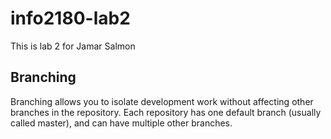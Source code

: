 # info2180-lab2
This is lab 2 for Jamar Salmon

## Branching
Branching allows you to isolate development work without
affecting other branches in the repository. Each repository
has one default branch (usually called master), and can have
multiple other branches.